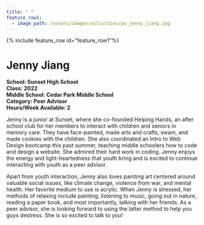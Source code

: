```yaml
---
title: " "
feature_row1:
  - image_path: /assets/images/activities/pa_jenny_jiang.jpg
---
```


{% include feature_row id="feature_row1"%}

# Jenny Jiang

**School: Sunset High School**  
**Class: 2022**  
**Middle School: Cedar Park Middle School**  
**Category: Peer Advisor**  
**Hours/Week Available: 2**  

Jenny is a junior at Sunset, where she co-founded Helping Hands, an after school club for her members to interact with children and seniors in memory care. They have face-painted, made arts and crafts, swam, and made cookies with the children. She also coordinated an Intro to Web Design bootcamp this past summer, teaching middle schoolers how to code and design a website. She admired their hard work in coding. Jenny enjoys the energy and light-heartedness that youth bring and is excited to continue interacting with youth as a peer advisor. 

Apart from youth interaction, Jenny also loves painting art centered around valuable social issues, like climate change, violence from war, and mental health. Her favorite medium to use is acrylic. When Jenny is stressed, her methods of relaxing include painting, listening to music, going out in nature, reading a paper book, and most importantly, talking with her friends. As a peer advisor, she is looking forward to using the latter method to help you guys destress. She is so excited to talk to you!
